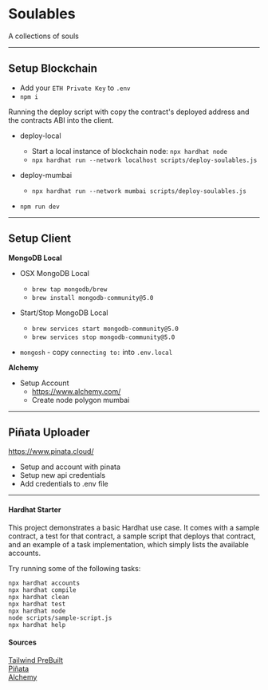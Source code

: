 # Soulables
A collections of souls

---

## **Setup Blockchain**
- Add your `ETH Private Key` to `.env`
- `npm i`

Running the deploy script with copy the contract's deployed address and the contracts ABI into the client.

- deploy-local
  - Start a local instance of blockchain node: `npx hardhat node`
  - `npx hardhat run --network localhost scripts/deploy-soulables.js`

- deploy-mumbai
  - `npx hardhat run --network mumbai scripts/deploy-soulables.js`

- `npm run dev`
---

## **Setup Client**

**MongoDB Local**

- OSX MongoDB Local
  - `brew tap mongodb/brew`
  - `brew install mongodb-community@5.0`

- Start/Stop MongoDB Local
  - `brew services start mongodb-community@5.0`
  - `brew services stop mongodb-community@5.0`

- `mongosh` - copy `connecting to:` into `.env.local`

**Alchemy**
- Setup Account
  - https://www.alchemy.com/
  - Create node polygon mumbai 
---

## **Piñata Uploader**
https://www.pinata.cloud/

- Setup and account with pinata
- Setup new api credentials
- Add credentials to .env file

---

#### **Hardhat Starter**

This project demonstrates a basic Hardhat use case. It comes with a sample contract, a test for that contract, a sample script that deploys that contract, and an example of a task implementation, which simply lists the available accounts.

Try running some of the following tasks:

```shell
npx hardhat accounts
npx hardhat compile
npx hardhat clean
npx hardhat test
npx hardhat node
node scripts/sample-script.js
npx hardhat help
```

#### **Sources**
[Tailwind PreBuilt](https://wallis.dev/blog/5-places-to-get-free-tailwind-css-components)<br />
[Piñata](https://www.pinata.cloud/)<br />
[Alchemy](https://www.alchemy.com/)<br />